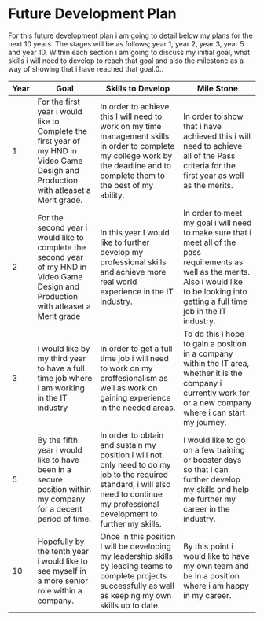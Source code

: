 # Future Development Plan

For this future development plan i am going to detail below my plans for the next 10 years. The stages will be as follows; year 1, year 2, year 3, year 5 and year 10. Within each section i am going to discuss my initial goal, what skills i will need to develop to reach that goal and also the milestone as a way of showing that i have reached that goal.0..


| Year        | Goal                                             | Skills to Develop                    | Mile Stone                        |
|-------------|--------------------------------------------------|--------------------------------|-----------------------------------|
| 1        | For the first year i would like to Complete the first year of my HND in Video Game Design and Production with atleaset a Merit grade. | In order to achieve this I will need to work on my time management skills in order to complete my college work by the deadline and to complete them to the best of my ability.| In order to show that i have achieved this i will need to achieve all of the Pass criteria for the first year as well as the merits. |
| 2        | For the second year i would like to complete the second year of my HND in Video Game Design and Production with atleaset a Merit grade | In this year I would like to further develop my professional skills and achieve more real world experience in the IT industry. | In order to meet my goal i will need to make sure that i meet all of the pass requirements as well as the merits. Also i would like to be looking into getting a full time job in the IT industry. |
| 3        | I would like by my third year to have a full time job where i am working in the IT industry | In order to get a full time job i will need to work on my proffesionalism as well as work on gaining experience in the needed areas. | To do this i hope to gain a position in a company within the IT area, whether it is the company i currently work for or a new company where i can start my journey. | 
| 5           | By the fifth year i would like to have been in a secure position within my company for a decent period of time. | In order to obtain and sustain my position i will not only need to do my job to the required standard, i will also need to continue my professional development to further my skills. | I would like to go on a few training or booster days so that i can further develop my skills and help me further my career in the industry. | 
| 10          | Hopefully by the tenth year i would like to see myself in a more senior role within a company. | Once in this position I will be developing my leadership skills by leading teams to complete projects successfully as well as keeping my own skills up to date. | By this point i would like to have my own team and be in a position where i am happy in my career. |
